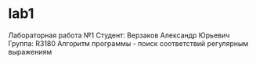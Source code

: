 # lab1
Лабораторная работа №1
Студент: Верзаков Александр Юрьевич
Группа: R3180
Алгоритм программы - поиск соответствий регулярным выражениям
